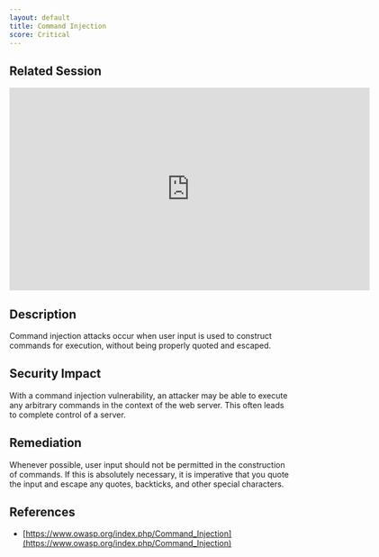```yaml
---
layout: default
title: Command Injection
score: Critical
---
```


Related Session
---------------

<div class="container">
	<iframe id="ytplayer" type="text/html" width="640" height="360" src="https://www.youtube-nocookie.com/embed/bIB3Hi6KeZU?rel=0&autoplay=0&origin={{ site.url }}" frameborder="0"></iframe>
</div>

Description
-----------

Command injection attacks occur when user input is used to construct commands for execution, without being properly quoted and escaped.

Security Impact
---------------

With a command injection vulnerability, an attacker may be able to execute any arbitrary commands in the context of the web server.  This often leads to complete control of a server.

Remediation
-----------

Whenever possible, user input should not be permitted in the construction of commands.  If this is absolutely necessary, it is imperative that you quote the input and escape any quotes, backticks, and other special characters.

References
----------

- [https://www.owasp.org/index.php/Command_Injection](https://www.owasp.org/index.php/Command_Injection)

